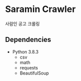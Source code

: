 # Saramin Crawler

사람인 공고 크롤링

## Dependencies

- Python 3.8.3
  - csv
  - math
  - requests
  - BeautifulSoup
